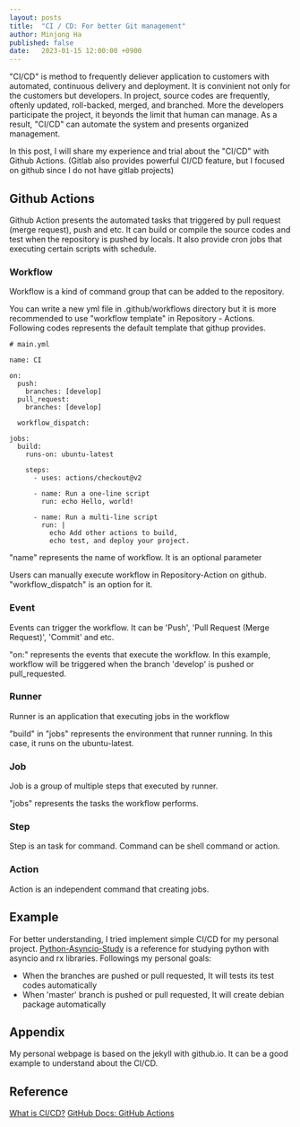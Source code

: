 ```yaml
---
layout: posts
title:  "CI / CD: For better Git management"
author: Minjong Ha
published: false
date:   2023-01-15 12:00:00 +0900
---
```


"CI/CD" is method to frequently deliever application to customers with automated, continuous delivery and deployment.
It is convinient not only for the customers but developers.
In project, source codes are frequently, oftenly updated, roll-backed, merged, and branched.
More the developers participate the project, it beyonds the limit that human can manage.
As a result, "CI/CD" can automate the system and presents organized management.

In this post, I will share my experience and trial about the "CI/CD" with Github Actions.
(Gitlab also provides powerful CI/CD feature, but I focused on github since I do not have gitlab projects)


## Github Actions

Github Action presents the automated tasks that triggered by pull request (merge request), push and etc.
It can build or compile the source codes and test when the repository is pushed by locals.
It also provide cron jobs that executing certain scripts with schedule.

### Workflow

Workflow is a kind of command group that can be added to the repository.

You can write a new yml file in .github/workflows directory but it is more recommended to use "workflow template" in Repository - Actions.
Following codes represents the default template that githup provides.


```
# main.yml

name: CI

on:
  push:
    branches: [develop]
  pull_request:
    branches: [develop]

  workflow_dispatch:

jobs:
  build:
    runs-on: ubuntu-latest

    steps:
      - uses: actions/checkout@v2

      - name: Run a one-line script
        run: echo Hello, world!

      - name: Run a multi-line script
        run: |
          echo Add other actions to build,
          echo test, and deploy your project.
```

"name" represents the name of workflow.
It is an optional parameter

Users can manually execute workflow in Repository-Action on github.
"workflow\_dispatch" is an option for it.


### Event

Events can trigger the workflow.
It can be 'Push', 'Pull Request (Merge Request)', 'Commit' and etc.

"on:" represents the events that execute the workflow.
In this example, workflow will be triggered when the branch 'develop' is pushed or pull\_requested.



### Runner

Runner is an application that executing jobs in the workflow

"build" in "jobs" represents the environment that runner running.
In this case, it runs on the ubuntu-latest.


### Job

Job is a group of multiple steps that executed by runner.

"jobs" represents the tasks the workflow performs.

### Step

Step is an task for command.
Command can be shell command or action.


### Action

Action is an independent command that creating jobs.


## Example

For better understanding, I tried implement simple CI/CD for my personal project.
[Python-Asyncio-Study](https://github.com/minjong-ha/python-asyncio-study) is a reference for studying python with asyncio and rx libraries.
Followings my personal goals:

- When the branches are pushed or pull requested, It will tests its test codes automatically
- When 'master' branch is pushed or pull requested, It will create debian package automatically



## Appendix

My personal webpage is based on the jekyll with github.io.
It can be a good example to understand about the CI/CD.

## Reference

[What is CI/CD?](https://www.redhat.com/en/topics/devops/what-is-ci-cd)
[GitHub Docs: GitHub Actions](https://docs.github.com/en/actions)

